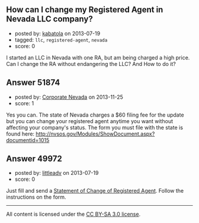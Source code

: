 ## How can I change my Registered Agent in Nevada LLC company?

- posted by: [kabatola](https://stackexchange.com/users/-1/27066-kabatola) on 2013-07-19
- tagged: `llc`, `registered-agent`, `nevada`
- score: 0

I started an LLC in Nevada with one RA, but am being charged a high price. Can I change the RA without endangering the LLC? And How to do it?


## Answer 51874

- posted by: [Corporate Nevada](https://stackexchange.com/users/-1/29785-corporate-nevada) on 2013-11-25
- score: 1

<p>Yes you can. The state of Nevada charges a $60 filing fee for the update but you can change your registered agent anytime you want without affecting your company's status. The form you must file with the state is found here: <a href="http://nvsos.gov/Modules/ShowDocument.aspx?documentid=1015" rel="nofollow">http://nvsos.gov/Modules/ShowDocument.aspx?documentid=1015</a></p>



## Answer 49972

- posted by: [littleadv](https://stackexchange.com/users/-1/13808-littleadv) on 2013-07-19
- score: 0

<p>Just fill and send a <a href="http://nvsos.gov/Modules/ShowDocument.aspx?documentid=1015" rel="nofollow">Statement of Change of Registered Agent</a>. Follow the instructions on the form.</p>




---

All content is licensed under the [CC BY-SA 3.0 license](https://creativecommons.org/licenses/by-sa/3.0/).
